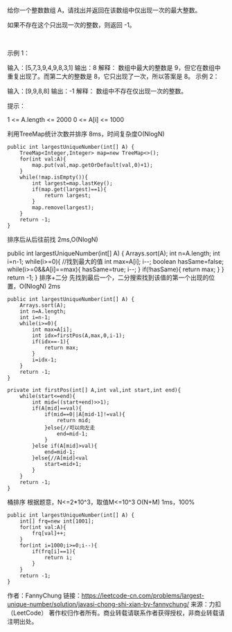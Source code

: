 给你一个整数数组 A，请找出并返回在该数组中仅出现一次的最大整数。

如果不存在这个只出现一次的整数，则返回 -1。

 

示例 1：

输入：[5,7,3,9,4,9,8,3,1]
输出：8
解释： 
数组中最大的整数是 9，但它在数组中重复出现了。而第二大的整数是 8，它只出现了一次，所以答案是 8。
示例 2：

输入：[9,9,8,8]
输出：-1
解释： 
数组中不存在仅出现一次的整数。
 

提示：

1 <= A.length <= 2000
0 <= A[i] <= 1000


利用TreeMap统计次数并排序
8ms，时间复杂度O(NlogN)

    public int largestUniqueNumber(int[] A) {
        TreeMap<Integer,Integer> map=new TreeMap<>();
        for(int val:A){
            map.put(val,map.getOrDefault(val,0)+1);
        }
        while(!map.isEmpty()){
            int largest=map.lastKey();
            if(map.get(largest)==1){
                return largest;
            }
            map.remove(largest);
        }
        return -1;
    }
排序后从后往前找
2ms,O(NlogN)

 public int largestUniqueNumber(int[] A) {
        Arrays.sort(A);
        int n=A.length;
        int i=n-1;
        while(i>=0){
            //找到最大的值
            int max=A[i];
            i--;
            boolean hasSame=false;
            while(i>=0&&A[i]==max){
                hasSame=true;
                i--;
            }
            if(!hasSame){
                return max;
            }
        }
        return -1;
    }
排序+二分
先找到最后一个，二分搜索找到该值的第一个出现的位置，O(NlogN) 2ms

    public int largestUniqueNumber(int[] A) {
        Arrays.sort(A);
        int n=A.length;
        int i=n-1;
        while(i>=0){
            int max=A[i];
            int idx=firstPos(A,max,0,i-1);
            if(idx==-1){
                return max;
            }
            i=idx-1;
        }
        return -1;
    }

    private int firstPos(int[] A,int val,int start,int end){
        while(start<=end){
            int mid=((start+end)>>1);
            if(A[mid]==val){
                if(mid==0||A[mid-1]!=val){
                    return mid;
                }else{//可以向左走
                    end=mid-1;
                }
            }else if(A[mid]>val){
                end=mid-1;
            }else{//A[mid]<val
                start=mid+1;
            }
        }
        return -1;
    }
桶排序
根据题意，N<=2*10^3，取值M<=10^3
O(N+M) 1ms，100%

    public int largestUniqueNumber(int[] A) {
        int[] frq=new int[1001];
        for(int val:A){
            frq[val]++;
        }
        for(int i=1000;i>=0;i--){
            if(frq[i]==1){
                return i;
            }
        }
        return -1;
    }

作者：FannyChung
链接：https://leetcode-cn.com/problems/largest-unique-number/solution/javasi-chong-shi-xian-by-fannychung/
来源：力扣（LeetCode）
著作权归作者所有。商业转载请联系作者获得授权，非商业转载请注明出处。
